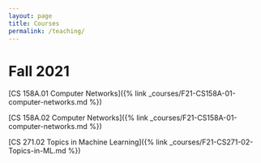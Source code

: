```yaml
---
layout: page
title: Courses
permalink: /teaching/
---
```


# Fall 2021
[CS 158A.01 Computer Networks]({% link _courses/F21-CS158A-01-computer-networks.md %})

[CS 158A.02 Computer Networks]({% link _courses/F21-CS158A-01-computer-networks.md %})

[CS 271.02 Topics in Machine Learning]({% link _courses/F21-CS271-02-Topics-in-ML.md %})



